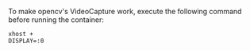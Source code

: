 To make opencv's VideoCapture work, execute the following command before running the container:
```
xhost +
DISPLAY=:0
```